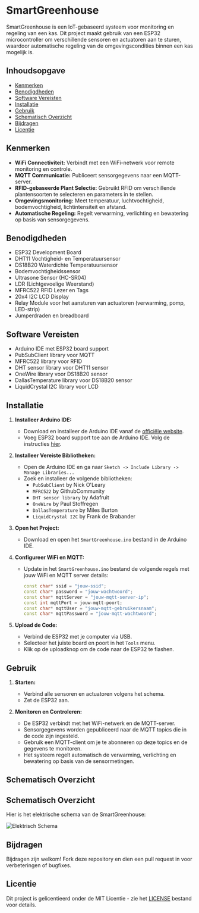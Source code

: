 # SmartGreenhouse

SmartGreenhouse is een IoT-gebaseerd systeem voor monitoring en regeling van een kas. Dit project maakt gebruik van een ESP32 microcontroller om verschillende sensoren en actuatoren aan te sturen, waardoor automatische regeling van de omgevingscondities binnen een kas mogelijk is.

## Inhoudsopgave

- [Kenmerken](#kenmerken)
- [Benodigdheden](#benodigdheden)
- [Software Vereisten](#software-vereisten)
- [Installatie](#installatie)
- [Gebruik](#gebruik)
- [Schematisch Overzicht](#schematisch-overzicht)
- [Bijdragen](#bijdragen)
- [Licentie](#licentie)

## Kenmerken

- **WiFi Connectiviteit:** Verbindt met een WiFi-netwerk voor remote monitoring en controle.
- **MQTT Communicatie:** Publiceert sensorgegevens naar een MQTT-server.
- **RFID-gebaseerde Plant Selectie:** Gebruikt RFID om verschillende plantensoorten te selecteren en parameters in te stellen.
- **Omgevingsmonitoring:** Meet temperatuur, luchtvochtigheid, bodemvochtigheid, lichtintensiteit en afstand.
- **Automatische Regeling:** Regelt verwarming, verlichting en bewatering op basis van sensorgegevens.

## Benodigdheden

- ESP32 Development Board
- DHT11 Vochtigheid- en Temperatuursensor
- DS18B20 Waterdichte Temperatuursensor
- Bodemvochtigheidssensor
- Ultrasone Sensor (HC-SR04)
- LDR (Lichtgevoelige Weerstand)
- MFRC522 RFID Lezer en Tags
- 20x4 I2C LCD Display
- Relay Module voor het aansturen van actuatoren (verwarming, pomp, LED-strip)
- Jumperdraden en breadboard

## Software Vereisten

- Arduino IDE met ESP32 board support
- PubSubClient library voor MQTT
- MFRC522 library voor RFID
- DHT sensor library voor DHT11 sensor
- OneWire library voor DS18B20 sensor
- DallasTemperature library voor DS18B20 sensor
- LiquidCrystal I2C library voor LCD

## Installatie

1. **Installeer Arduino IDE:**
   - Download en installeer de Arduino IDE vanaf de [officiële website](https://www.arduino.cc/en/Main/Software).
   - Voeg ESP32 board support toe aan de Arduino IDE. Volg de instructies [hier](https://github.com/espressif/arduino-esp32#installation-instructions).

2. **Installeer Vereiste Bibliotheken:**
   - Open de Arduino IDE en ga naar `Sketch -> Include Library -> Manage Libraries...`
   - Zoek en installeer de volgende bibliotheken:
     - `PubSubClient` by Nick O'Leary
     - `MFRC522` by GithubCommunity
     - `DHT sensor library` by Adafruit
     - `OneWire` by Paul Stoffregen
     - `DallasTemperature` by Miles Burton
     - `LiquidCrystal I2C` by Frank de Brabander

3. **Open het Project:**
   - Download en open het `SmartGreenhouse.ino` bestand in de Arduino IDE.

4. **Configureer WiFi en MQTT:**
   - Update in het `SmartGreenhouse.ino` bestand de volgende regels met jouw WiFi en MQTT server details:
     ```cpp
     const char* ssid = "jouw-ssid";
     const char* password = "jouw-wachtwoord";
     const char* mqttServer = "jouw-mqtt-server-ip";
     const int mqttPort = jouw-mqtt-poort;
     const char* mqttUser = "jouw-mqtt-gebruikersnaam";
     const char* mqttPassword = "jouw-mqtt-wachtwoord";
     ```

5. **Upload de Code:**
   - Verbind de ESP32 met je computer via USB.
   - Selecteer het juiste board en poort in het `Tools` menu.
   - Klik op de uploadknop om de code naar de ESP32 te flashen.

## Gebruik

1. **Starten:**
   - Verbind alle sensoren en actuatoren volgens het schema.
   - Zet de ESP32 aan.

2. **Monitoren en Controleren:**
   - De ESP32 verbindt met het WiFi-netwerk en de MQTT-server.
   - Sensorgegevens worden gepubliceerd naar de MQTT topics die in de code zijn ingesteld.
   - Gebruik een MQTT-client om je te abonneren op deze topics en de gegevens te monitoren.
   - Het systeem regelt automatisch de verwarming, verlichting en bewatering op basis van de sensormetingen.

## Schematisch Overzicht

## Schematisch Overzicht

Hier is het elektrische schema van de SmartGreenhouse:

![Elektrisch Schema](url-naar-afbeelding)

## Bijdragen

Bijdragen zijn welkom! Fork deze repository en dien een pull request in voor verbeteringen of bugfixes.

## Licentie

Dit project is gelicentieerd onder de MIT Licentie - zie het [LICENSE](LICENSE) bestand voor details.

